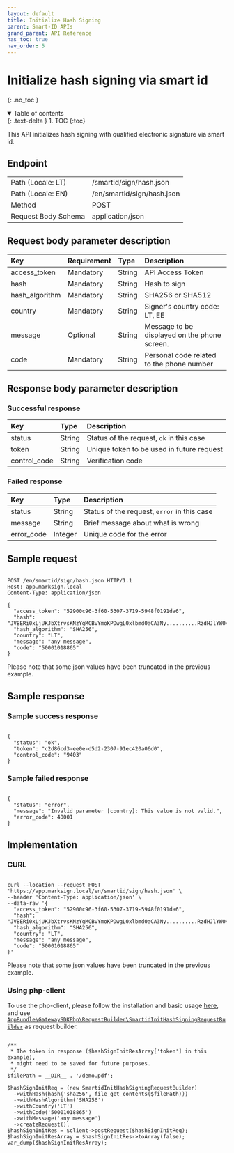```yaml
---
layout: default
title: Initialize Hash Signing 
parent: Smart-ID APIs
grand_parent: API Reference
has_toc: true
nav_order: 5
---
```


# Initialize hash signing via smart id
{: .no_toc }

<details open markdown="block">
  <summary>
    Table of contents
  </summary>
  {: .text-delta }
1. TOC
{:toc}
</details>

This API initializes hash signing with qualified electronic signature via smart id.

## Endpoint

<table>
  <tbody>
    <tr>
      <td>Path (Locale: LT)</td>
      <td>/smartid/sign/hash.json</td>
    </tr>
    <tr>
      <td>Path (Locale: EN)</td>
      <td>/en/smartid/sign/hash.json</td>
    </tr>
    <tr>
      <td>Method</td>
      <td>POST</td>
    </tr>
    <tr>
      <td>Request Body Schema</td>
      <td>application/json</td>
    </tr>
  </tbody>
</table>



## Request body parameter description

| Key | Requirement | Type | Description |
| :--- | :--- | :--- | :--- |
| access_token | Mandatory | String | API Access Token |
| hash | Mandatory | String | Hash to sign |
| hash_algorithm | Mandatory | String | SHA256 or SHA512 |
| country | Mandatory | String | Signer's country code: LT, EE |
| message | Optional | String | Message to be displayed on the phone screen. |
| code | Mandatory | String | Personal code related to the phone number |



## Response body parameter description

### Successful response

| Key | Type | Description |
| :--- | :--- | :--- |
| status | String | Status of the request, `ok` in this case |
| token | String | Unique token to be used in future request |
| control_code | String | Verification code |

### Failed response

| Key | Type | Description |
| :--- | :--- | :--- |
| status | String | Status of the request, `error` in this case |
| message | String | Brief message about what is wrong |
| error_code | Integer | Unique code for the error |

## Sample request

```

POST /en/smartid/sign/hash.json HTTP/1.1
Host: app.marksign.local
Content-Type: application/json

{
  "access_token": "52900c96-3f60-5307-3719-5948f0191da6",
  "hash": "JVBERi0xLjUKJbXtrvsKNzYgMCBvYmoKPDwgL0xlbmd0aCA3Ny..........RzdHJlYW0KZW5kb2JqCnN0YXJ0eHJlZgo1MDg5MwolJUVPRgo=",
  "hash_algorithm": "SHA256",
  "country": "LT",
  "message": "any message",
  "code": "50001018865"
}

```

Please note that some json values have been truncated in the previous example.

## Sample response

### Sample success response

```

{
  "status": "ok",
  "token": "c2d86cd3-ee0e-d5d2-2307-91ec420a06d0",
  "control_code": "9403"
}

```

### Sample failed response

```

{
  "status": "error",
  "message": "Invalid parameter [country]: This value is not valid.",
  "error_code": 40001
}

```

## Implementation

### CURL

```

curl --location --request POST 'https://app.marksign.local/en/smartid/sign/hash.json' \
--header 'Content-Type: application/json' \
--data-raw '{
  "access_token": "52900c96-3f60-5307-3719-5948f0191da6",
  "hash": "JVBERi0xLjUKJbXtrvsKNzYgMCBvYmoKPDwgL0xlbmd0aCA3Ny..........RzdHJlYW0KZW5kb2JqCnN0YXJ0eHJlZgo1MDg5MwolJUVPRgo=",
  "hash_algorithm": "SHA256",
  "country": "LT",
  "message": "any message",
  "code": "50001018865"
}'

```

Please note that some json values have been truncated in the previous example.

### Using php-client

To use the php-client, please follow the installation and basic usage [here](/documentation/sdk-php-client.html#usage), and use [`AppBundle\GatewaySDKPhp\RequestBuilder\SmartidInitHashSigningRequestBuilder`](/documentation/class-ref/GatewaySDKPhp/RequestBuilder/SmartidInitHashSigningRequestBuilder.html) as request builder.

```

/**
 * The token in response ($hashSignInitResArray['token'] in this example),
 * might need to be saved for future purposes.
 */
$filePath = __DIR__ . '/demo.pdf';

$hashSignInitReq = (new SmartidInitHashSigningRequestBuilder)
  ->withHash(hash('sha256', file_get_contents($filePath)))
  ->withHashAlgorithm('SHA256')
  ->withCountry('LT')
  ->withCode('50001018865')
  ->withMessage('any message')
  ->createRequest();
$hashSignInitRes = $client->postRequest($hashSignInitReq);
$hashSignInitResArray = $hashSignInitRes->toArray(false);
var_dump($hashSignInitResArray);

```
